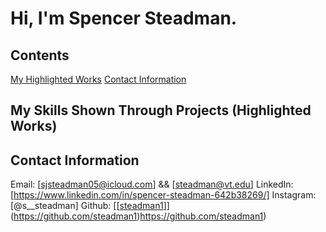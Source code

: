 # Hi, I'm Spencer Steadman.



## Contents

[My Highlighted Works](#)
[Contact Information](#contact-information)

## My Skills Shown Through Projects (Highlighted Works)

## Contact Information

Email: [sjsteadman05@icloud.com] && [steadman@vt.edu]
LinkedIn: [https://www.linkedin.com/in/spencer-steadman-642b38269/]
Instagram: [@s__steadman]
Github: [[[steadman1](https://github.com/steadman1)]](https://github.com/steadman1)https://github.com/steadman1)
